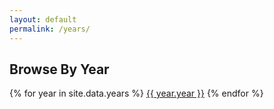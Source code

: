 ```yaml
---
layout: default
permalink: /years/
---
```


<h2>Browse By Year</h2>

{% for year in site.data.years %}
<a href="/year/{{ year.year }}">{{ year.year }}</a>
{% endfor %}